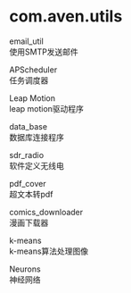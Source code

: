 # com.aven.utils

email_util<br>
使用SMTP发送邮件

APScheduler<br>
任务调度器

Leap Motion<br>
leap motion驱动程序

data_base<br>
数据库连接程序

sdr_radio<br>
软件定义无线电

pdf_cover<br>
超文本转pdf

comics_downloader<br>
漫画下载器

k-means<br>
k-means算法处理图像

Neurons<br>
神经网络